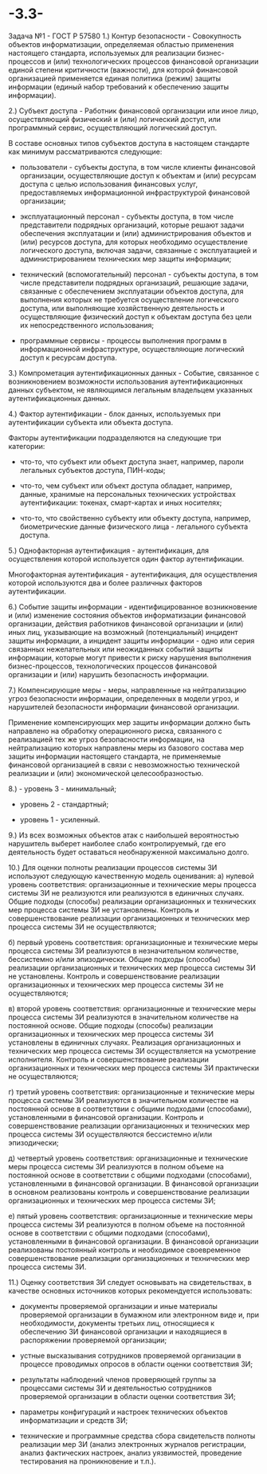 # -3.3-

Задача №1 - ГОСТ Р 57580
1.) Контур безопасности - Совокупность объектов информатизации, определяемая областью применения настоящего стандарта, используемых для реализации бизнес-процессов и (или) технологических процессов финансовой организации единой степени критичности (важности), для которой финансовой организацией применяется единая политика (режим) защиты информации (единый набор требований к обеспечению защиты информации).

2.) Cубъект доступа - Работник финансовой организации или иное лицо, осуществляющий физический и (или) логический доступ, или программный сервис, осуществляющий логический доступ.

 В составе основных типов субъектов доступа в настоящем стандарте как минимум рассматриваются следующие:

- пользователи - субъекты доступа, в том числе клиенты финансовой организации, осуществляющие доступ к объектам и (или) ресурсам доступа с целью использования финансовых услуг, предоставляемых информационной инфраструктурой финансовой организации;

- эксплуатационный персонал - субъекты доступа, в том числе представители подрядных организаций, которые решают задачи обеспечения эксплуатации и (или) администрирования объектов и (или) ресурсов доступа, для которых необходимо осуществление логического доступа, включая задачи, связанные с эксплуатацией и администрированием технических мер защиты информации;

- технический (вспомогательный) персонал - субъекты доступа, в том числе представители подрядных организаций, решающие задачи, связанные с обеспечением эксплуатации объектов доступа, для выполнения которых не требуется осуществление логического доступа, или выполняющие хозяйственную деятельность и осуществляющие физический доступ к объектам доступа без цели их непосредственного использования;

- программные сервисы - процессы выполнения программ в информационной инфраструктуре, осуществляющие логический доступ к ресурсам доступа.

3.) Компрометация аутентификационных данных - Событие, связанное с возникновением возможности использования аутентификационных данных субъектом, не являющимся легальным владельцем указанных аутентификационных данных.

4.) Фактор аутентификации - блок данных, используемых при аутентификации субъекта или объекта доступа.

Факторы аутентификации подразделяются на следующие три категории:


- что-то, что субъект или объект доступа знает, например, пароли легальных субъектов доступа, ПИН-коды;


- что-то, чем субъект или объект доступа обладает, например, данные, хранимые на персональных технических устройствах аутентификации: токенах, смарт-картах и иных носителях;


- что-то, что свойственно субъекту или объекту доступа, например, биометрические данные физического лица - легального субъекта доступа.

5.) Однофакторная аутентификация - аутентификация, для осуществления которой используется один фактор аутентификации.

 Многофакторная аутентификация - аутентификация, для осуществления которой используются два и более различных факторов аутентификации.
 
 6.) Событие защиты информации - идентифицированное возникновение и (или) изменение состояния объектов информатизации финансовой организации, действия работников финансовой организации и (или) иных лиц, указывающие на возможный (потенциальный) инцидент защиты информации, а инцидент защиты информации - одно или серия связанных нежелательных или неожиданных событий защиты информации, которые могут привести к риску нарушения выполнения бизнес-процессов, технологических процессов финансовой организации и (или) нарушить безопасность информации.
 
 7.) Компенсирующие меры - меры, направленные на нейтрализацию угроз безопасности информации, определенных в модели угроз, и нарушителей безопасности информации финансовой организации.
 
 Применение компенсирующих мер защиты информации должно быть направлено на обработку операционного риска, связанного с реализацией тех же угроз безопасности информации, на нейтрализацию которых направлены меры из базового состава мер защиты информации настоящего стандарта, не применяемые финансовой организацией в связи с невозможностью технической реализации и (или) экономической целесообразностью.
 
 8.) - уровень 3 - минимальный;


- уровень 2 - стандартный;


- уровень 1 - усиленный.

9.) Из всех возможных объектов атак с наибольшей вероятностью нарушитель выберет наиболее слабо контролируемый, где его деятельность будет оставаться необнаруженной максимально долго.

10.) Для оценки полноты реализации процессов системы ЗИ используют следующую качественную модель оценивания:
а) нулевой уровень соответствия: организационные и технические меры процесса системы ЗИ 
не реализуются или реализуются в единичных случаях. Общие подходы (способы) реализации организационных и технических мер процесса системы ЗИ не установлены. Контроль и совершенствование реализации организационных и технических мер процесса системы ЗИ не осуществляются;

б) первый уровень соответствия: организационные и технические меры процесса системы ЗИ 
реализуются в незначительном количестве, бессистемно и/или эпизодически. Общие подходы (способы) реализации организационных и технических мер процесса системы ЗИ не установлены. Контроль и совершенствование реализации организационных и технических мер процесса системы ЗИ не осуществляются;

в) второй уровень соответствия: организационные и технические меры процесса системы ЗИ 
реализуются в значительном количестве на постоянной основе. Общие подходы (способы) реализации 
организационных и технических мер процесса системы ЗИ установлены в единичных случаях. Реализация организационных и технических мер процесса системы ЗИ осуществляется на усмотрение исполнителя. Контроль и совершенствование реализации организационных и технических мер процесса 
системы ЗИ практически не осуществляются;

г) третий уровень соответствия: организационные и технические меры процесса системы ЗИ
реализуются в значительном количестве на постоянной основе в соответствии с общими подходами 
(способами), установленными в финансовой организации. Контроль и совершенствование реализации 
организационных и технических мер процесса системы ЗИ осуществляются бессистемно и/или эпизодически;

д) четвертый уровень соответствия: организационные и технические меры процесса системы 
ЗИ реализуются в полном объеме на постоянной основе в соответствии с общими подходами (способами), установленными в финансовой организации. В финансовой организации в основном реализованы 
контроль и совершенствование реализации организационных и технических мер процесса системы ЗИ;

е) пятый уровень соответствия: организационные и технические меры процесса системы ЗИ
реализуются в полном объеме на постоянной основе в соответствии с общими подходами (способами), 
установленными в финансовой организации. В финансовой организации реализованы постоянный контроль и необходимое своевременное совершенствование реализации организационных и технических мер процесса системы ЗИ.

11.) Оценку соответствия ЗИ следует основывать на свидетельствах, в качестве основных источников которых рекомендуется использовать:

- документы проверяемой организации и иные материалы проверяемой организации в бумажном 
или электронном виде и, при необходимости, документы третьих лиц, относящиеся к обеспечению ЗИ 
финансовой организации и находящиеся в распоряжении проверяемой организации;

- устные высказывания сотрудников проверяемой организации в процессе проводимых опросов в 
области оценки соответствия ЗИ;

- результаты наблюдений членов проверяющей группы за процессами системы ЗИ и деятельностью сотрудников проверяемой организации в области оценки соответствия ЗИ;

- параметры конфигураций и настроек технических объектов информатизации и средств ЗИ;

- технические и программные средства сбора свидетельств полноты реализации мер ЗИ (анализ 
электронных журналов регистрации, анализ фактических настроек, анализ уязвимостей, проведение 
тестирования на проникновение и т.п.).
